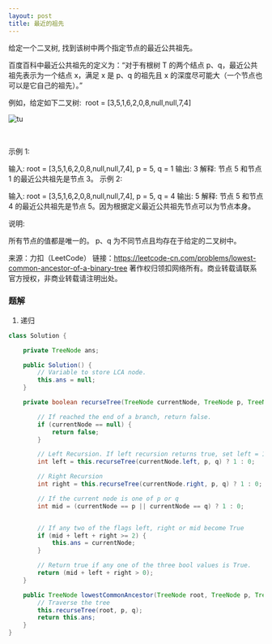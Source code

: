 ```yaml
---
layout: post
title: 最近的祖先
---
```

给定一个二叉树, 找到该树中两个指定节点的最近公共祖先。

百度百科中最近公共祖先的定义为：“对于有根树 T 的两个结点 p、q，最近公共祖先表示为一个结点 x，满足 x 是 p、q 的祖先且 x 的深度尽可能大（一个节点也可以是它自己的祖先）。”

例如，给定如下二叉树:  root = [3,5,1,6,2,0,8,null,null,7,4]

![tu](../imgfromleetcode/binarytree.png)

 

示例 1:

输入: root = [3,5,1,6,2,0,8,null,null,7,4], p = 5, q = 1
输出: 3
解释: 节点 5 和节点 1 的最近公共祖先是节点 3。
示例 2:

输入: root = [3,5,1,6,2,0,8,null,null,7,4], p = 5, q = 4
输出: 5
解释: 节点 5 和节点 4 的最近公共祖先是节点 5。因为根据定义最近公共祖先节点可以为节点本身。
 

说明:

所有节点的值都是唯一的。
p、q 为不同节点且均存在于给定的二叉树中。

来源：力扣（LeetCode）
链接：https://leetcode-cn.com/problems/lowest-common-ancestor-of-a-binary-tree
著作权归领扣网络所有。商业转载请联系官方授权，非商业转载请注明出处。

### 题解

1. 递归

```  java
class Solution {

    private TreeNode ans;

    public Solution() {
        // Variable to store LCA node.
        this.ans = null;
    }

    private boolean recurseTree(TreeNode currentNode, TreeNode p, TreeNode q) {

        // If reached the end of a branch, return false.
        if (currentNode == null) {
            return false;
        }

        // Left Recursion. If left recursion returns true, set left = 1 else 0
        int left = this.recurseTree(currentNode.left, p, q) ? 1 : 0;

        // Right Recursion
        int right = this.recurseTree(currentNode.right, p, q) ? 1 : 0;

        // If the current node is one of p or q
        int mid = (currentNode == p || currentNode == q) ? 1 : 0;


        // If any two of the flags left, right or mid become True
        if (mid + left + right >= 2) {
            this.ans = currentNode;
        }

        // Return true if any one of the three bool values is True.
        return (mid + left + right > 0);
    }

    public TreeNode lowestCommonAncestor(TreeNode root, TreeNode p, TreeNode q) {
        // Traverse the tree
        this.recurseTree(root, p, q);
        return this.ans;
    }
}

```  